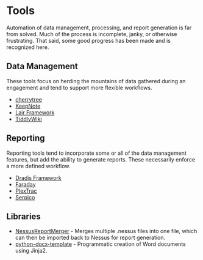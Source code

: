 # Tools

Automation of data management, processing, and report generation is far from solved. Much of the process is incomplete, janky, or otherwise frustrating. That said, some good progress has been made and is recognized here.

## Data Management

These tools focus on herding the mountains of data gathered during an engagement and tend to support more flexible workflows.

* [cherrytree](https://www.giuspen.com/cherrytree/)
* [KeepNote](http://keepnote.org/)
* [Lair Framework](https://github.com/lair-framework)
* [TiddlyWiki](https://tiddlywiki.com/)

## Reporting

Reporting tools tend to incorporate some or all of the data management features, but add the ability to generate reports. These necessarily enforce a more defined workflow.

* [Dradis Framework](https://dradisframework.com/)
* [Faraday](https://www.faradaysec.com/)
* [PlexTrac](https://plextrac.com)
* [Serpico](https://github.com/SerpicoProject/Serpico)

## Libraries

* [NessusReportMerger](https://github.com/0xprime/NessusReportMerger) - Merges multiple .nessus files into one file, which can then be imported back to Nessus for report generation.
* [python-docx-template](https://github.com/elapouya/python-docx-template) - Programmatic creation of Word documents using Jinja2.
